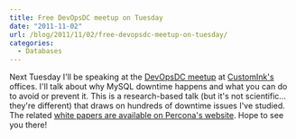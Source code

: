 ```yaml
---
title: Free DevOpsDC meetup on Tuesday
date: "2011-11-02"
url: /blog/2011/11/02/free-devopsdc-meetup-on-tuesday/
categories:
  - Databases
---
```

Next Tuesday I'll be speaking at the [DevOpsDC meetup][1] at [CustomInk's][2] offices. I'll talk about why MySQL downtime happens and what you can do to avoid or prevent it. This is a research-based talk (but it's not scientific&#8230; they're different) that draws on hundreds of downtime issues I've studied. The related [white papers are available on Percona's website][3]. Hope to see you there!

 [1]: http://www.meetup.com/DevOpsDC/events/33510782/
 [2]: http://www.customink.com/
 [3]: http://www.percona.com/about-us/mysql-white-papers/

